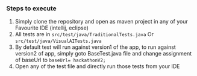 
### Steps to execute

1. Simply clone the repository and open as maven project in any of your Favourite IDE (intellij, eclipse)
2. All tests are in `src/test/java/TraditionalTests.java` Or `src/test/java/VisualAITests.java`
3. By default test will run against version1 of the app, to run against version2 of app, 
simply goto BaseTest.java file and change assignment of baseUrl to `baseUrl= hackathonV2;`
4. Open any of the test file and directly run those tests from your IDE
